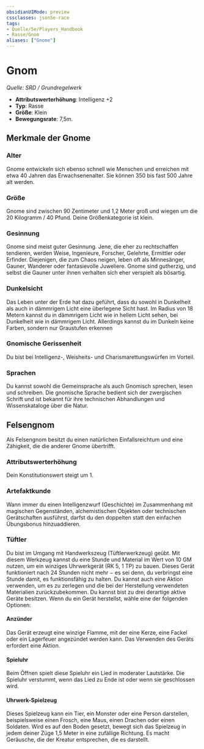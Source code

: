 ```yaml
---
obsidianUIMode: preview
cssclasses: json5e-race
tags:
- Quelle/5e/Players_Handbook
- Rasse/Gnom
aliases: ["Gnome"]
---
```

# Gnom
*Quelle: SRD / Grundregelwerk*  

- **Attributswerterhöhung**: Intelligenz +2
- **Typ**: Rasse
- **Größe**: Klein
- **Bewegungsrate**: 7,5m.

## Merkmale der Gnome

### Alter

Gnome entwickeln sich ebenso schnell wie Menschen und erreichen mit etwa 40 Jahren das Erwachsenenalter. Sie können 350 bis fast 500 Jahre alt werden.

### Größe

Gnome sind zwischen 90 Zentimeter und 1,2 Meter groß und wiegen um die 20 Kilogramm / 40 Pfund. Deine Größenkategorie ist klein.

### Gesinnung 

Gnome sind meist guter Gesinnung. Jene, die eher zu rechtschaffen tendieren, werden Weise, Ingenieure, Forscher, Gelehrte, Ermittler oder Erfinder. Diejenigen, die zum Chaos neigen, leben oft als Minnesänger, Gauner, Wanderer oder fantasievolle Juweliere. Gnome sind gutherzig, und selbst die Gauner unter ihnen verhalten sich eher verspielt als bösartig.

### Dunkelsicht

Das Leben unter der Erde hat dazu geführt, dass du sowohl in Dunkelheit als auch in dämmrigem Licht eine überlegene Sicht hast. Im Radius von 18 Metern kannst du in dämmrigem Licht wie in hellem Licht sehen, bei Dunkelheit wie in dämmrigem Licht. Allerdings kannst du im Dunkeln keine Farben, sondern nur Graustufen erkennen

### Gnomische Gerissenheit

Du bist bei Intelligenz-, Weisheits- und Charismarettungswürfen im Vorteil.

### Sprachen

Du kannst sowohl die Gemeinsprache als auch Gnomisch sprechen, lesen und schreiben. Die gnomische Sprache bedient sich der zwergischen Schrift und ist bekannt für ihre technischen Abhandlungen und Wissenskataloge über die Natur.

## Felsengnom

Als Felsengnom besitzt du einen natürlichen Einfallsreichtum und eine Zähigkeit, die die anderer Gnome übertrifft.

### Attributswerterhöhung

Dein Konstitutionswert steigt um 1. 

### Artefaktkunde

Wann immer du einen Intelligenzwurf (Geschichte) im Zusammenhang mit magischen Gegenständen, alchemistischen Objekten oder technischen Gerätschaften ausführst, darfst du den doppelten statt den einfachen Übungsbonus hinzuaddieren. 

### Tüftler

Du bist im Umgang mit Handwerkszeug (Tüftlerwerkzeug) geübt. Mit diesem Werkzeug kannst du eine Stunde und Material im Wert von 10 GM nutzen, um ein winziges Uhrwerkgerät (RK 5, 1 TP) zu bauen. Dieses Gerät funktioniert nach 24 Stunden nicht mehr − es sei denn, du verbringst eine Stunde damit, es funktionsfähig zu halten. Du kannst auch eine Aktion verwenden, um es zu zerlegen und die bei der Herstellung verwendeten Materialien zurückzubekommen. Du kannst bist zu drei derartige aktive Geräte besitzen. Wenn du ein Gerät herstellst, wähle eine der folgenden Optionen: 

#### Anzünder

Das Gerät erzeugt eine winzige Flamme, mit der eine Kerze, eine Fackel oder ein Lagerfeuer angezündet werden kann. Das Verwenden des Geräts erfordert eine Aktion. 

#### Spieluhr

Beim Öffnen spielt diese Spieluhr ein Lied in moderater Lautstärke. Die Spieluhr verstummt, wenn das Lied zu Ende ist oder wenn sie geschlossen wird. 

#### Uhrwerk-Spielzeug

Dieses Spielzeug kann ein Tier, ein Monster oder eine Person darstellen, beispielsweise einen Frosch, eine Maus, einen Drachen oder einen Soldaten. Wird es auf den Boden gesetzt, bewegt sich das Spielzeug in jedem deiner Züge 1,5 Meter in eine zufällige Richtung. Es macht Geräusche, die der Kreatur entsprechen, die es darstellt.